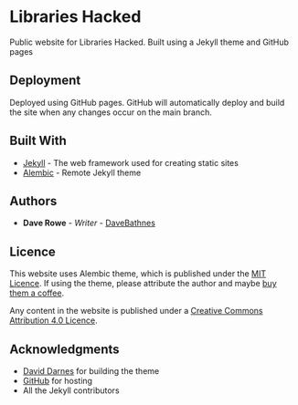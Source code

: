 # Libraries Hacked

Public website for Libraries Hacked. Built using a Jekyll theme and GitHub pages

## Deployment

Deployed using GitHub pages. GitHub will automatically deploy and build the site when any changes occur on the main branch.

## Built With

- [Jekyll](https://jekyllrb.com/) - The web framework used for creating static sites
- [Alembic](https://github.com/daviddarnes/alembic) - Remote Jekyll theme

## Authors

- **Dave Rowe** - _Writer_ - [DaveBathnes](https://github.com/DaveBathnes)

## Licence

This website uses Alembic theme, which is published under the [MIT Licence](https://github.com/daviddarnes/alembic/blob/main/LICENSE). If using the theme, please attribute the author and maybe [buy them a coffee](https://buymeacoffee.com/daviddarnes#support).

Any content in the website is published under a [Creative Commons Attribution 4.0 Licence](https://creativecommons.org/licenses/by/4.0/).

## Acknowledgments

- [David Darnes](https://github.com/daviddarnes) for building the theme
- [GitHub](https://www.github.com) for hosting
- All the Jekyll contributors
